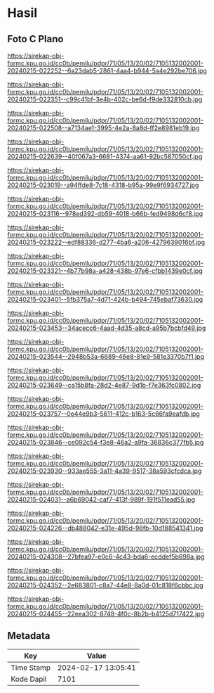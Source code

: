 # Hasil

## Foto C Plano

https://sirekap-obj-formc.kpu.go.id/cc0b/pemilu/pdpr/71/05/13/20/02/7105132002001-20240215-022252--6a23dab5-2861-4aa4-b944-5a4e292be706.jpg

https://sirekap-obj-formc.kpu.go.id/cc0b/pemilu/pdpr/71/05/13/20/02/7105132002001-20240215-022351--c99c41bf-3e4b-402c-be6d-f9de332810cb.jpg

https://sirekap-obj-formc.kpu.go.id/cc0b/pemilu/pdpr/71/05/13/20/02/7105132002001-20240215-022508--a7134ae1-3995-4e2a-8a8d-ff2e8981eb19.jpg

https://sirekap-obj-formc.kpu.go.id/cc0b/pemilu/pdpr/71/05/13/20/02/7105132002001-20240215-022639--40f067a3-6681-4374-aa61-92bc587050cf.jpg

https://sirekap-obj-formc.kpu.go.id/cc0b/pemilu/pdpr/71/05/13/20/02/7105132002001-20240215-023019--a94ffde8-7c18-4318-b95a-99e9f6934727.jpg

https://sirekap-obj-formc.kpu.go.id/cc0b/pemilu/pdpr/71/05/13/20/02/7105132002001-20240215-023116--978ed392-db59-4018-b66b-fed9498d6cf8.jpg

https://sirekap-obj-formc.kpu.go.id/cc0b/pemilu/pdpr/71/05/13/20/02/7105132002001-20240215-023222--edf88336-d277-4ba6-a206-4279639016bf.jpg

https://sirekap-obj-formc.kpu.go.id/cc0b/pemilu/pdpr/71/05/13/20/02/7105132002001-20240215-023321--4b77b98a-a428-438b-97e6-cfbb1439e0cf.jpg

https://sirekap-obj-formc.kpu.go.id/cc0b/pemilu/pdpr/71/05/13/20/02/7105132002001-20240215-023401--5fb375a7-4d71-424b-b494-745ebaf73630.jpg

https://sirekap-obj-formc.kpu.go.id/cc0b/pemilu/pdpr/71/05/13/20/02/7105132002001-20240215-023453--34acecc6-4aad-4d35-a8cd-a95b7bcbfd49.jpg

https://sirekap-obj-formc.kpu.go.id/cc0b/pemilu/pdpr/71/05/13/20/02/7105132002001-20240215-023544--2948b53a-6689-46e8-81e9-581e3370b7f1.jpg

https://sirekap-obj-formc.kpu.go.id/cc0b/pemilu/pdpr/71/05/13/20/02/7105132002001-20240215-023649--ca15b8fa-28d2-4e87-9d1b-f7e363fc0802.jpg

https://sirekap-obj-formc.kpu.go.id/cc0b/pemilu/pdpr/71/05/13/20/02/7105132002001-20240215-023757--0e44e9b3-5611-412c-b163-5c66fa9eafdb.jpg

https://sirekap-obj-formc.kpu.go.id/cc0b/pemilu/pdpr/71/05/13/20/02/7105132002001-20240215-023846--ce092c54-f3e8-46a2-a9fa-36836c377fb5.jpg

https://sirekap-obj-formc.kpu.go.id/cc0b/pemilu/pdpr/71/05/13/20/02/7105132002001-20240215-023930--933ae555-3a11-4a39-9517-38a593cfcdca.jpg

https://sirekap-obj-formc.kpu.go.id/cc0b/pemilu/pdpr/71/05/13/20/02/7105132002001-20240215-024031--a6b69042-caf7-413f-989f-191f511ead55.jpg

https://sirekap-obj-formc.kpu.go.id/cc0b/pemilu/pdpr/71/05/13/20/02/7105132002001-20240215-024226--db488042-e31e-495d-98fb-10d188541341.jpg

https://sirekap-obj-formc.kpu.go.id/cc0b/pemilu/pdpr/71/05/13/20/02/7105132002001-20240215-024308--27bfea97-e0c6-4c43-bda6-ecddef5b698a.jpg

https://sirekap-obj-formc.kpu.go.id/cc0b/pemilu/pdpr/71/05/13/20/02/7105132002001-20240215-024352--2e683801-c8a7-44e8-8a0d-01c818f6cbbc.jpg

https://sirekap-obj-formc.kpu.go.id/cc0b/pemilu/pdpr/71/05/13/20/02/7105132002001-20240215-024455--22eea302-8748-4f0c-8b2b-b4125d717422.jpg


## Metadata

| Key        | Value               |
| ---------- | ------------------- |
| Time Stamp | 2024-02-17 13:05:41 |
| Kode Dapil | 7101                |



